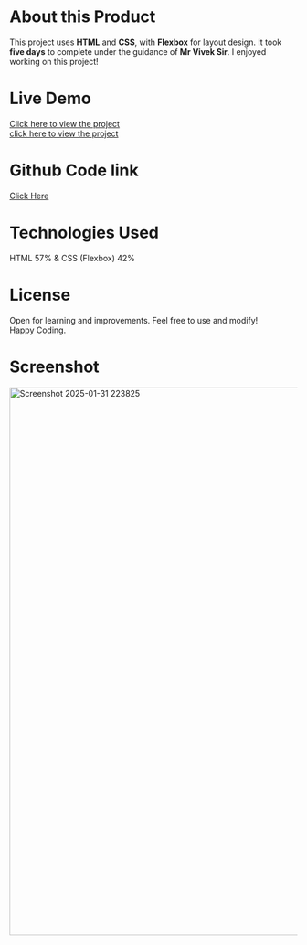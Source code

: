 # About this Product 

This project uses **HTML** and **CSS**, with **Flexbox** for layout design. 
It took **five days** to complete under the guidance of **Mr Vivek Sir**. 
I enjoyed working on this project!  

# Live Demo  
[Click here to view the project](https://html-css-2-bivcae0z3-rishabh-nandans-projects-1b479204.vercel.app)  
[click here to view the project](https://rishabhnandan.github.io/HTML-CSS-2/)
# Github Code link
[Click Here](https://github.com/RishabhNandan/HTML-CSS-2.git)
# Technologies Used  
 HTML 57% &
 CSS (Flexbox) 42% 
# License  
Open for learning and improvements. Feel free to use and modify!  
Happy Coding.
# Screenshot
<img width="959" alt="Screenshot 2025-01-31 223825" src="https://github.com/user-attachments/assets/2e582029-476a-4b8d-8145-564dd1f86d0f" />
